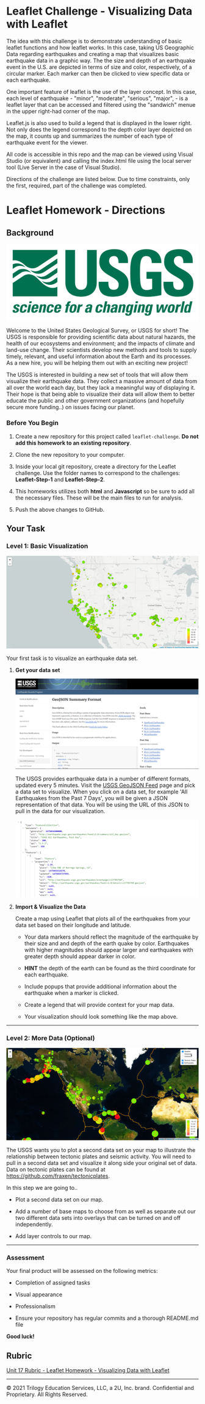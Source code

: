 # Leaflet Challenge - Visualizing Data with Leaflet

The idea with this challenge is to demonstrate understanding of basic leaflet functions and how leaflet works.  In this case, taking US Geographic Data regarding earthquakes and creating a map that visualizes basic earthquake data in a graphic way.  The the size and depth of an earthquake event in the U.S. are depicted in terms of size and color, respectively, of a circular marker.  Each marker can then be clicked to view specific data or each earthquake.  

One important feature of leaflet is the use of the layer concept.  In this case, each level of earthquake -  "minor", "moderate", "serious", "major", -  is a leaflet layer that can be accessed and filtered using the "sandwich" menue in the upper right-had corner of the map.

Leaflet.js is also used to build a legend that is displayed in the lower right.  Not only does the legend correspond to the depth color layer depicted on the map, it counts up and summarizes the number of each type of earthquake event for the viewer.

All code is accessible in this repo and the map can be viewed using Visual Studio (or equivalent) and calling the index.html file using the local server tool (Live Server in the case of Visual Studio).

Directions of the challenge are listed below.  Due to time constraints, only the first, required, part of the challenge was completed.  



# Leaflet Homework - Directions

## Background

![1-Logo](Images/1-Logo.png)

Welcome to the United States Geological Survey, or USGS for short! The USGS is responsible for providing scientific data about natural hazards, the health of our ecosystems and environment; and the impacts of climate and land-use change. Their scientists develop new methods and tools to supply timely, relevant, and useful information about the Earth and its processes. As a new hire, you will be helping them out with an exciting new project!

The USGS is interested in building a new set of tools that will allow them visualize their earthquake data. They collect a massive amount of data from all over the world each day, but they lack a meaningful way of displaying it. Their hope is that being able to visualize their data will allow them to better educate the public and other government organizations (and hopefully secure more funding..) on issues facing our planet.

### Before You Begin

1. Create a new repository for this project called `leaflet-challenge`. **Do not add this homework to an existing repository**.

2. Clone the new repository to your computer.

3. Inside your local git repository, create a directory for the Leaflet challenge. Use the folder names to correspond to the challenges: **Leaflet-Step-1** and **Leaflet-Step-2**.

4. This homeworks utilizes both **html** and **Javascript** so be sure to add all the necessary files. These will be the main files to run for analysis.

5. Push the above changes to GitHub.

## Your Task

### Level 1: Basic Visualization

![2-BasicMap](Images/2-BasicMap.png)

Your first task is to visualize an earthquake data set.

1. **Get your data set**

   ![3-Data](Images/3-Data.png)

   The USGS provides earthquake data in a number of different formats, updated every 5 minutes. Visit the [USGS GeoJSON Feed](http://earthquake.usgs.gov/earthquakes/feed/v1.0/geojson.php) page and pick a data set to visualize. When you click on a data set, for example 'All Earthquakes from the Past 7 Days', you will be given a JSON representation of that data. You will be using the URL of this JSON to pull in the data for our visualization.

   ![4-JSON](Images/4-JSON.png)

2. **Import & Visualize the Data**

   Create a map using Leaflet that plots all of the earthquakes from your data set based on their longitude and latitude.

   * Your data markers should reflect the magnitude of the earthquake by their size and and depth of the earth quake by color. Earthquakes with higher magnitudes should appear larger and earthquakes with greater depth should appear darker in color.

   * **HINT** the depth of the earth can be found as the third coordinate for each earthquake.

   * Include popups that provide additional information about the earthquake when a marker is clicked.

   * Create a legend that will provide context for your map data.

   * Your visualization should look something like the map above.

- - -

### Level 2: More Data (Optional)

![5-Advanced](Images/5-Advanced.png)

The USGS wants you to plot a second data set on your map to illustrate the relationship between tectonic plates and seismic activity. You will need to pull in a second data set and visualize it along side your original set of data. Data on tectonic plates can be found at <https://github.com/fraxen/tectonicplates>.

In this step we are going to..

* Plot a second data set on our map.

* Add a number of base maps to choose from as well as separate out our two different data sets into overlays that can be turned on and off independently.

* Add layer controls to our map.

- - -

### Assessment

Your final product will be assessed on the following metrics:

* Completion of assigned tasks

* Visual appearance

* Professionalism

* Ensure your repository has regular commits and a thorough README.md file

**Good luck!**

## Rubric

[Unit 17 Rubric - Leaflet Homework - Visualizing Data with Leaflet](https://docs.google.com/document/d/1h1iH67V7UKOitS6K3nRrnOYbx-3KwEDC6ZWzpzDKxLc/edit?usp=sharing)

- - -

© 2021 Trilogy Education Services, LLC, a 2U, Inc. brand. Confidential and Proprietary. All Rights Reserved.
